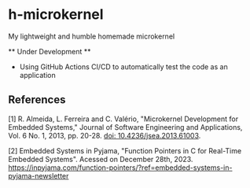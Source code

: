 # h-microkernel
My lightweight and humble homemade microkernel

** Under Development **

- Using GitHub Actions CI/CD to automatically test the code as an application


## References

[1] R. Almeida, L. Ferreira and C. Valério, "Microkernel Development for Embedded Systems," Journal of Software Engineering and Applications, Vol. 6 No. 1, 2013, pp. 20-28. [doi: 10.4236/jsea.2013.61003](http://dx.doi.org/10.4236/jsea.2013.61003).

[2] Embedded Systems in Pyjama, "Function Pointers in C for Real-Time Embedded Systems". Acessed on December 28th, 2023. 
<https://inpyjama.com/function-pointers/?ref=embedded-systems-in-pyjama-newsletter>

